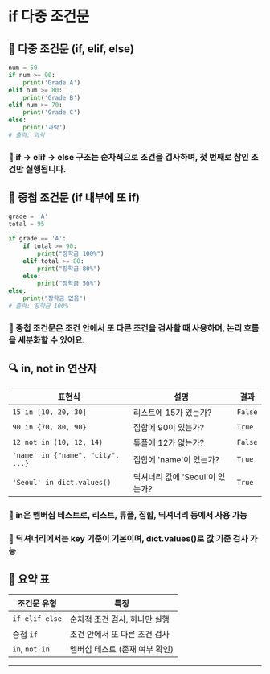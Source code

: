 # if 다중 조건문

## 🧾 다중 조건문 (if, elif, else)
```python
num = 50
if num >= 90:
    print('Grade A')
elif num >= 80:
    print('Grade B')
elif num >= 70:
    print('Grade C')
else:
    print('과락')
# 출력: 과락
```

### 📌 if → elif → else 구조는 순차적으로 조건을 검사하며, 첫 번째로 참인 조건만 실행됩니다.

## 🧩 중첩 조건문 (if 내부에 또 if)
```python
grade = 'A'
total = 95

if grade == 'A':
    if total >= 90:
        print("장학금 100%")
    elif total >= 80:
        print("장학금 80%")
    else:
        print("장학금 50%")
else:
    print("장학금 없음")
# 출력: 장학금 100%
```

### 📌 중첩 조건문은 조건 안에서 또 다른 조건을 검사할 때 사용하며, 논리 흐름을 세분화할 수 있어요.

## 🔍 in, not in 연산자
| 표현식                          | 설명                     | 결과   |
|----------------------------------|--------------------------|--------|
| `15 in [10, 20, 30]`             | 리스트에 15가 있는가?    | `False` |
| `90 in {70, 80, 90}`             | 집합에 90이 있는가?      | `True`  |
| `12 not in (10, 12, 14)`         | 튜플에 12가 없는가?      | `False` |
| `'name' in {"name", "city", ...}`| 집합에 'name'이 있는가? | `True`  |
| `'Seoul' in dict.values()`       | 딕셔너리 값에 'Seoul'이 있는가? | `True`  |


### 📌 in은 멤버십 테스트로, 리스트, 튜플, 집합, 딕셔너리 등에서 사용 가능
### 📌 딕셔너리에서는 key 기준이 기본이며, dict.values()로 값 기준 검사 가능

## 🧠 요약 표
| 조건문 유형     | 특징                                 |
|------------------|--------------------------------------|
| `if-elif-else`   | 순차적 조건 검사, 하나만 실행         |
| 중첩 `if`        | 조건 안에서 또 다른 조건 검사         |
| `in`, `not in`   | 멤버십 테스트 (존재 여부 확인)        |

---





